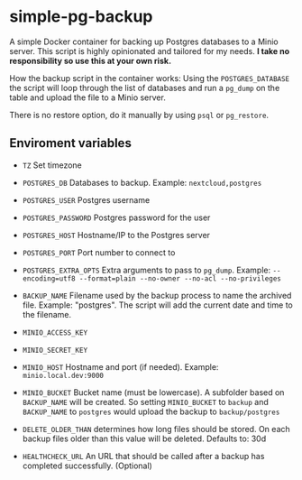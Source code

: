 # simple-pg-backup

A simple Docker container for backing up Postgres databases to a Minio server. This script is highly opinionated and tailored for my needs. **I take no responsibility so use this at your own risk.**

How the backup script in the container works: Using the `POSTGRES_DATABASE` the script will loop through the list of databases and run a `pg_dump` on the table and upload the file to a Minio server.

There is no restore option, do it manually by using `psql` or `pg_restore`.
## Enviroment variables
* `TZ` Set timezone

* `POSTGRES_DB` Databases to backup. Example: `nextcloud,postgres`

* `POSTGRES_USER` Postgres username

* `POSTGRES_PASSWORD` Postgres password for the user

* `POSTGRES_HOST` Hostname/IP to the Postgres server

* `POSTGRES_PORT` Port number to connect to

* `POSTGRES_EXTRA_OPTS` Extra arguments to pass to `pg_dump`. Example: `--encoding=utf8 --format=plain --no-owner --no-acl --no-privileges`

* `BACKUP_NAME` Filename used by the backup process to name the archived file. Example: "postgres". The script will add the current date and time to the filename.

* `MINIO_ACCESS_KEY`

* `MINIO_SECRET_KEY`

* `MINIO_HOST` Hostname and port (if needed). Example: `minio.local.dev:9000`

* `MINIO_BUCKET` Bucket name (must be lowercase). A subfolder based on `BACKUP_NAME` will be created. So setting `MINIO_BUCKET` to `backup` and `BACKUP_NAME` to `postgres` would upload the backup to `backup/postgres`

* `DELETE_OLDER_THAN` determines how long files should be stored. On each backup files older than this value will be deleted. Defaults to: 30d

* `HEALTHCHECK_URL` An URL that should be called after a backup has completed successfully. (Optional)

